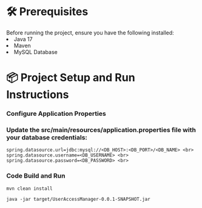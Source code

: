 <h1>🛠️ Prerequisites</h1>
Before running the project, ensure you have the following installed:

<li>Java 17</li>
<li>Maven</li>
<li>MySQL Database</li>

<h1>📦 Project Setup and Run Instructions</h1>

<h3>Configure Application Properties</h3>

### Update the src/main/resources/application.properties file with your database credentials:
```->
spring.datasource.url=jdbc:mysql://<DB_HOST>:<DB_PORT>/<DB_NAME> <br>
spring.datasource.username=<DB_USERNAME> <br>
spring.datasource.password=<DB_PASSWORD> <br>
```

### Code Build and Run
```->
mvn clean install
```
```->
java -jar target/UserAccessManager-0.0.1-SNAPSHOT.jar
```
